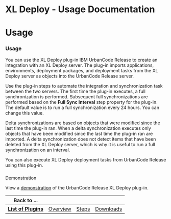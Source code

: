 
XL Deploy - Usage Documentation
===============================

# Usage




### Usage




 


You can use the XL Deploy plug-in IBM UrbanCode Release to create an integration with an XL Deploy 
server. The plug-in imports applications, environments, deployment packages, and deployment tasks from the XL Deploy 
server as objects into the UrbanCode Release server.


Use the plug-in steps to automate the integration and 
synchronization task between the two servers. The first time the plug-in executes, a full synchronization is performed. 
Subsequent full synchronizations are performed based on the **Full Sync Interval** step property for the plug-in. The 
default value is to run a full synchronization every 24 hours. You can change this value. 


Delta synchronizations are 
based on objects that were modified since the last time the plug-in ran. When a delta synchronization executes only 
objects that have been modified since the last time the plug-in ran are imported. A delta synchronization does not 
detect items that have been deleted from the XL Deploy server, which is why it is useful to run a full synchronization 
on an interval.


You can also execute XL Deploy deployment tasks from UrbanCode Release using this plug-in.


### 
Demonstration


View a [demonstration](https://youtu.be/FJ5Ta2dSTm4) of the UrbanCode Release XL Deploy plug-in.  






|Back to ...||||
| :---: | :---: | :---: | :---: |
|[**List of Plugins**](../../index.md)|[Overview](./overview.md)|[Steps](./steps.md)|[Downloads](./downloads.md)|
